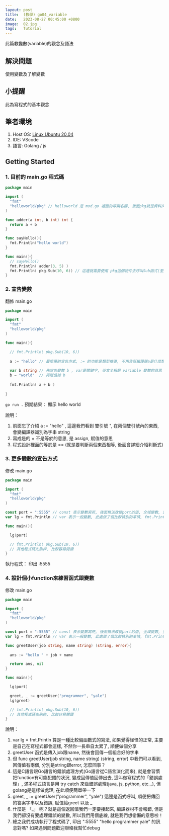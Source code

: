```yaml
---
layout: post
title:  (教學) go04_variable
date:   2023-08-27 00:45:00 +0800
image:  02.jpg
tags:   Tutorial
---
```


此篇教變數(variable)的觀念及語法

## 解決問題
使用變數及了解變數

## 小提醒
此為寫程式的基本觀念

## 筆者環境
1. Host OS: [Linux Ubuntu 20.04](https://ubuntu.com/download)
2. IDE: VScode
3. 語言: Golang / js

## Getting Started

### 1. 目前的 main.go 程式碼
```go
package main

import (
  "fmt"
  "helloworld/pkg" // helloworld 是 mod.go 裡面的專案名稱, 後面pkg就是資料夾路徑
)

func adder(a int, b int) int {
  return a + b
}

func sayHello(){
  fmt.Println("hello world")
}

func main(){
  // sayHello()
  fmt.Println( adder(3, 5) )
  fmt.Println( pkg.Sub(10, 6)) // 這邊就需要使用 pkg這個物件去呼叫Sub函式(至於什麼是物件後面詳述)
}
```

### 2. 宣告變數
翻修 main.go
```go
package main

import (
  "fmt"
  "helloworld/pkg" 
)

func main(){

  // fmt.Println( pkg.Sub(10, 6)) 
  
  a := "hello" // 最簡單的宣告方式, := 的功能是類型推導, 不用告訴編譯器a是什麼類型, 他會依據 := 右邊的資料, 自己判斷是什麼類型, 偷懶方便
  
  var b string // 先宣告變數 b , var是關鍵字, 英文全稱是 variable 變數的意思
  b = "world"  // 再賦值給 b
  
  fmt.Println( a + b )
  
}
```
` go run . `
預期結果： 顯示 hello world

說明：
1. 前面忘了介紹 a := "hello" , 這邊我們看到 雙引號 ",  在兩個雙引號內的東西, 會變編譯器識別為字串 string
2. 寫成是的 = 不是等於的意思, 是 assign, 賦值的意思
3. 程式設計裡面的等於是 == (就是要判斷兩個東西相等, 後面會詳細介紹判斷式)

### 3. 更多變數的宣告方式
修改 main.go
```go
package main

import (
  "fmt"
  "helloworld/pkg" 
)

const port = ":5555" // const 表示變數寫死, 後面無法改變port的值, 全域變數, 整個檔案的函式都看得到
var lg = fmt.Println // var 表示一般變數, 此處做了個比較特別的事情, fmt.Println 是一個 function, 我們將function指定給變數lg, 這樣未來我們需要呼叫 fmt.Println的時候, 我們只需要呼叫lg就好了

func main(){

  lg(port)

  // fmt.Println( pkg.Sub(10, 6)) 
  // 其他程式碼先刪掉, 比較容易閱讀
}
```
執行程式： 印出 :5555

### 4. 設計個小function來練習函式跟變數
修改 main.go
```go
package main

import (
  "fmt"
  "helloworld/pkg" 
)

const port = ":5555" // const 表示變數寫死, 後面無法改變port的值, 全域變數, 整個檔案的函式都看得到
var lg = fmt.Println // var 表示一般變數, 此處做了個比較特別的事情, fmt.Println 是一個 function, 我們將function指定給變數lg, 這樣未來我們需要呼叫 fmt.Println的時候, 我們只需要呼叫lg就好了

func greetUser(job string, name string) (string, error){
  
  ans := "hello " + job + name

  return ans, nil
}

func main(){

  lg(port)

  greet, _ := greetUser("programmer", "yale")
  lg(greet)

  // fmt.Println( pkg.Sub(10, 6)) 
  // 其他程式碼先刪掉, 比較容易閱讀
}
```
說明：
1. var lg = fmt.Println 算是一種比較偏函數式的寫法, 如果覺得怪怪的正常, 主要是自己在寫程式都會這樣, 不然你一長串自太累了, 順便做個分享
2. greetUser 函式是傳入job跟name, 然後會回傳一個組合好的字串
3. 但 func greetUser(job string, name string) (string, error) 中我們可以看到, 回傳值有兩個, 分別是string跟error, 怎麼回事？
4. 這是C語言跟Go語言的錯誤處理方式(Go語言從C語言演化而來), 就是會習慣把function有可能犯錯的狀況, 變成回傳值回傳出去, 這叫做寫程式的「錯誤處理」, 滿多程式語言是用 try catch 來做錯誤處理(java, js, python, etc...), 但golang是這樣做處理, 在此順便簡單帶一下
5. greet, _ := greetUser("programmer", "yale")  這邊是函式呼叫, 順便把傳回的答案字串以及錯誤, 賦值給greet 以及 _
6. 什麼是 「_」 呢？就是這個返回值我們一定要接起來, 編譯器材不會報錯, 但是我們卻沒有要處理錯誤的變數, 所以我們用個底線, 就是我們想偷懶的意思啦！
7. 總之我們成功執行了程式碼了, 印出 ":5555" "hello programmer yale" 的訊息對嗎? 如果遇到問題歡迎聯絡我幫忙debug